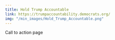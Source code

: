 ```yaml
---
title: Hold Trump Accountable
link: https://trumpaccountability.democrats.org/
img: "/min_images/Hold_Trump_Accountable.png"
---
```


Call to action page